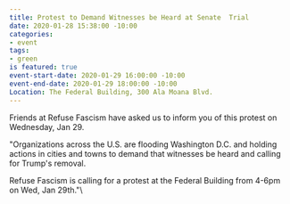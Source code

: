 ```yaml
---
title: Protest to Demand Witnesses be Heard at Senate  Trial
date: 2020-01-28 15:38:00 -10:00
categories:
- event
tags:
- green
is featured: true
event-start-date: 2020-01-29 16:00:00 -10:00
event-end-date: 2020-01-29 18:00:00 -10:00
Location: The Federal Building, 300 Ala Moana Blvd.
---
```


Friends at Refuse Fascism have asked us to inform you of this protest on Wednesday, Jan 29.

"Organizations across the U.S. are flooding Washington D.C. and holding actions in cities and towns to demand that witnesses be heard and calling for Trump's removal.

Refuse Fascism is calling for a protest at the Federal Building from 4-6pm on Wed, Jan 29th."\
